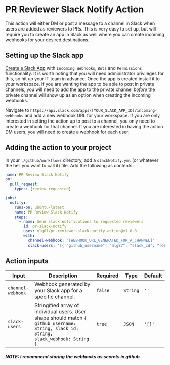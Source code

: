 # PR Reviewer Slack Notify Action

This action will either DM or post a message to a channel in Slack when users are added as reviewers to PRs. This is very easy to set up, but will require you to create an app in Slack as well where you can create incoming webhooks for your desired destinations.

## Setting up the Slack app

[Create a Slack App](https://api.slack.com/apps) with `Incoming Webhooks`, `Bots` and `Permissions` functionality. It is worth noting that you will need administrator privileges for this, so hit up your IT team in advance. Once the app is created install it to your workspace. If you are wanting the app to be able to post in private channels, you will need to add the app to the private channel _before_ the private channel will show up as an option when creating the incoming webhooks.

Navigate to `https://api.slack.com/apps/[YOUR_SLACK_APP_ID]/incoming-webhooks` and add a new webhook URL for your workspace. If you are only interested in setting the action up to post to a channel, you only need to create a webhook for that channel. If you are interested in having the action DM users, you will need to create a webhook for each user.

## Adding the action to your project

In your `./github/workflows` directory, add a `slackNotify.yml` (or whatever the hell you want to call it) file. Add the following as contents:

```yml
name: PR Review Slack Notify
on:
  pull_request:
    types: [review_requested]

jobs:
  notify:
    runs-on: ubuntu-latest
    name: PR Review Slack Notify
    steps:
      - name: Send slack notifications to requested reviewers
        id: pr-slack-notify
        uses: mlg87/pr-reviewer-slack-notify-action@v1.0.0
        with:
          channel-webhook: "[WEBHOOK_URL_GENERATED_FOR_A_CHANNEL]"
          slack-users: '[{ "github_username": "mlg87", "slack_id": "[GET_ME_FROM_YOUR_SLACK_WORKSPACE]", "slack_webhook": "[WEBHOOK_URL_GENERATED_FOR_A_SPECIFIC_USER]" }]'
```

## Action inputs

| Input             | Description                                                                                                                           | Required | Type     | Default |
| ----------------- | ------------------------------------------------------------------------------------------------------------------------------------- | -------- | -------- | ------- |
| `channel-webhook` | Webhook generated by your Slack app for a specific channel.                                                                           | `false`  | `String` | `''`    |
| `slack-users`     | Stringified array of individual users. User shape should match `{ github_username: String, slack_id: String, slack_webhook: String }` | `true`   | `JSON`   | `'[]'`  |

##### NOTE: I recommend storing the webhooks as secrets in github
